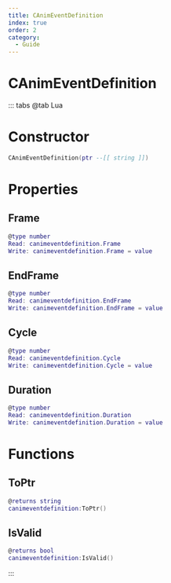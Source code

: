 ```yaml
---
title: CAnimEventDefinition
index: true
order: 2
category:
  - Guide
---
```


# CAnimEventDefinition

::: tabs
@tab Lua
# Constructor
```lua
CAnimEventDefinition(ptr --[[ string ]])
```
# Properties
## Frame 
```lua
@type number
Read: canimeventdefinition.Frame
Write: canimeventdefinition.Frame = value
```
## EndFrame 
```lua
@type number
Read: canimeventdefinition.EndFrame
Write: canimeventdefinition.EndFrame = value
```
## Cycle 
```lua
@type number
Read: canimeventdefinition.Cycle
Write: canimeventdefinition.Cycle = value
```
## Duration 
```lua
@type number
Read: canimeventdefinition.Duration
Write: canimeventdefinition.Duration = value
```
# Functions
## ToPtr
```lua
@returns string
canimeventdefinition:ToPtr()
```
## IsValid
```lua
@returns bool
canimeventdefinition:IsValid()
```

:::